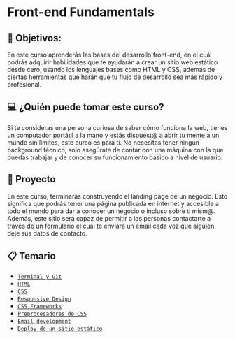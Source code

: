 # Front-end Fundamentals

## 🎯 Objetivos:

En este curso aprenderás las bases del desarrollo front-end, en el cuál podrás
adquirir habilidades que te ayudarán a crear un sitio web estático desde cero,
usando los lenguajes bases como HTML y CSS, además de ciertas herramientas que
harán que tu flujo de desarrollo sea más rápido y profesional.

## 💻 ¿Quién puede tomar este curso?

Si te consideras una persona curiosa de saber cómo funciona la web, tienes un
computador portátil a la mano y estás dispuest@ a abrir tu mente a un mundo sin
límites, este curso es para ti. No necesitas tener ningún background técnico,
solo asegúrate de contar con una máquina con la que puedas trabajar y de conocer
su funcionamiento básico a nivel de usuario.

## 🚀 Proyecto

En este curso, terminarás construyendo el landing page de un negocio. Esto
significa que podrás tener una página publicada en internet y accesible a todo
el mundo para dar a conocer un negocio o incluso sobre ti mism@. Además, este
sitio será capaz de permitir a las personas contactarte a través de un
formulario el cual te enviará un email cada vez que alguien deje sus datos de
contacto.

## 📋 Temario

- [`Terminal y Git`](https://github.com/beduExpert/A1-Frontend-Fundamentals-Santander/tree/main/sesion-01)
- [`HTML`](https://github.com/beduExpert/A1-Frontend-Fundamentals-Santander/tree/main/sesion-02)
- [`CSS`](https://github.com/beduExpert/A1-Frontend-Fundamentals-Santander/tree/main/sesion-03)
- [`Responsive Design`](https://github.com/beduExpert/A1-Frontend-Fundamentals-Santander/tree/main/sesion-04)
- [`CSS Frameworks`](https://github.com/beduExpert/A1-Frontend-Fundamentals-Santander/tree/main/sesion-05)
- [`Preprocesadores de CSS`](https://github.com/beduExpert/A1-Frontend-Fundamentals-Santander/tree/main/sesion-06)
- [`Email development`](https://github.com/beduExpert/A1-Frontend-Fundamentals-Santander/tree/main/sesion-07)
- [`Deploy de un sitio estático`](https://github.com/beduExpert/A1-Frontend-Fundamentals-Santander/tree/main/sesion-08)

